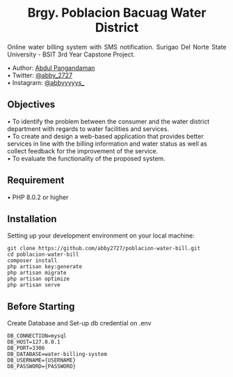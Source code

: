 <h1 align="center">Brgy. Poblacion Bacuag Water District</h1>

<p align="justify">Online water billing system with SMS notification. Surigao Del Norte State University - BSIT 3rd Year Capstone Project.</p>
•   Author: <a href="https://abby2727.github.io/my-portfolio/"> Abdul Pangandaman </a> <br>
•   Twitter: <a href="https://twitter.com/abby_2727"> @abby_2727 </a> <br>
•   Instagram: <a href="https://www.instagram.com/abbyyyyys_/"> @abbyyyyys_ </a> <br>

## Objectives
•   To identify the problem between the consumer and the water district department with regards to water facilities and services. <br>
•   To create and design a web-based application that provides better services in line with the billing information and water status as well as collect feedback for the improvement of the service. <br>
•   To evaluate the functionality of the proposed system. <br>

## Requirement
•   PHP 8.0.2 or higher

## Installation
Setting up your development environment on your local machine:
```
git clone https://github.com/abby2727/poblacion-water-bill.git
cd poblacion-water-bill
composer install
php artisan key:generate
php artisan migrate
php artisan optimize
php artisan serve
```
## Before Starting

Create Database and Set-up db credential on .env
```
DB_CONNECTION=mysql
DB_HOST=127.0.0.1
DB_PORT=3306
DB_DATABASE=water-billing-system
DB_USERNAME={USERNAME}
DB_PASSWORD={PASSWORD}
```
